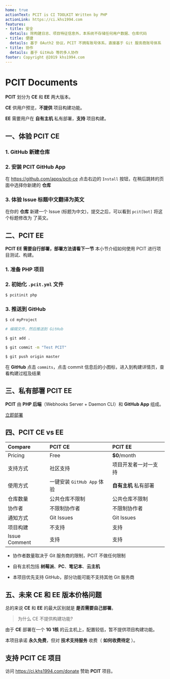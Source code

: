 ```yaml
---
home: true
actionText: PCIT is CI TOOLKIT Written by PHP
actionLink: https://ci.khs1994.com
features:
- title: 安全
  details: 除构建日志、项目特征信息外，本系统不存储任何用户数据、仓库代码
- title: 便捷
  details: 基于 OAuth2 协议，PCIT 不拥有账号体系，直接基于 Git 服务商账号体系
- title: 协作
  details: 基于 GitHub 等的多人协作
footer: Copyright @2019 khs1994.com
---
```


# PCIT Documents

**PCIT** 划分为 **CE** 和 **EE** 两大版本。

**CE** 供用户预览，**不提供** 项目构建功能。

**EE** 需要用户在 **自有主机** 私有部署，**支持** 项目构建。

## 一、体验 PCIT CE

### 1. GitHub 新建仓库

### 2. 安装 PCIT GitHub App

在 https://github.com/apps/pcit-ce 点击右边的 `Install` 按钮，在稍后跳转的页面中选择你新建的 **仓库**

### 3. 体验 Issue 标题中文翻译为英文

在你的 **仓库** 新建一个 Issue (标题为中文)，提交之后，可以看到 `pcit[bot]` 将这个标题修改为 了英文。

## 二、PCIT EE

**PCIT EE 需要自行部署，部署方法请看下一节** 本小节介绍如何使用 PCIT 进行项目测试、构建。

### 1. 准备 PHP 项目

### 2. 初始化 `.pcit.yml` 文件

```bash
$ pcitinit php
```

### 3. 推送到 GitHub

```bash
$ cd myProject

# 编辑文件，然后推送到 GitHub

$ git add .

$ git commit -m "Test PCIT"

$ git push origin master
```

在 **GitHub** 点击 `commits`，点击 commit 信息后的小图标，进入到构建详情页，查看构建过程及结果

## 三、私有部署 PCIT EE

**PCIT** 由 **PHP 后端**（Webhooks Server + Daemon CLI）和 **GitHub App** 组成。

[立即部署](https://github.com/pcit-ce/pcit/blob/master/docs/install/ee.md)

## 四、PCIT CE vs EE

| Compare       | PCIT CE             | PCIT EE      |
| :------------ | :------------------- | :------------ |
| Pricing       | Free                 | **$0**/month  |
| 支持方式       | 社区支持                    | 项目开发者一对一支持    |
| 使用方式       | 一键安装 `GitHub App` 体验  | **自有主机** 私有部署 |
| 仓库数量       | 公共仓库不限制               | 公共仓库不限制       |
| 协作者         | 不限制协作者                | 不限制协作者        |
| 通知方式       | Git Issues                | Git Issues    |
| 项目构建       | 不支持                    | 支持            |
| Issue Comment | 支持                     | 支持            |

* 协作者数量取决于 Git 服务商的限制，PCIT 不做任何限制

* 自有主机包括 **树莓派**、**PC**、**笔记本**、**云主机**

* 本项目优先支持 GitHub，部分功能可能不支持其他 Git 服务商

## 五、未来 CE 和 EE 版本价格问题

总的来说 **CE** 和 **EE** 的最大区别就是 **是否需要自己部署**。

> 为什么 CE 不提供构建功能?

由于 **CE** 部署在一个 **1G 1核** 的云主机上，配置较低，暂不提供项目构建功能。

本项目承诺 **永久免费**，但对 **技术支持服务** 收费（ **如何收费待定** ）。

## 支持 PCIT CE 项目

访问 https://ci.khs1994.com/donate 赞助 **PCIT** 项目。
